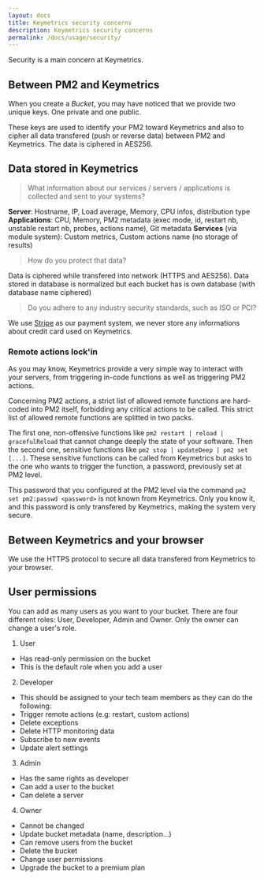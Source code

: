 ```yaml
---
layout: docs
title: Keymetrics security concerns
description: Keymetrics security concerns
permalink: /docs/usage/security/
---
```


Security is a main concern at Keymetrics.

## Between PM2 and Keymetrics

When you create a *Bucket*, you may have noticed that we provide two unique keys. One private and one public.

These keys are used to identify your PM2 toward Keymetrics and also to cipher all data transfered (push or reverse data) between PM2 and Keymetrics. The data is ciphered in AES256.

## Data stored in Keymetrics

> What information about our services / servers / applications is collected and sent to your systems?

**Server**: Hostname, IP, Load average, Memory, CPU infos, distribution type
**Applications**: CPU, Memory, PM2 metadata (exec mode, id, restart nb, unstable restart nb, probes, actions name), Git metadata
**Services** (via module system): Custom metrics, Custom actions name (no storage of results)

> How do you protect that data?

Data is ciphered while transfered into network (HTTPS and AES256). Data stored in database is normalized but each bucket has is own database (with database name ciphered)

> Do you adhere to any industry security standards, such as ISO or PCI?

We use [Stripe](https://stripe.com/) as our payment system, we never store any informations about credit card used on Keymetrics. 

### Remote actions lock'in

As you may know, Keymetrics provide a very simple way to interact with your servers, from triggering in-code functions as well as triggering PM2 actions.

Concerning PM2 actions, a strict list of allowed remote functions are hard-coded into PM2 itself, forbidding any critical actions to be called. This strict list of allowed remote functions are splitted in two packs.

The first one, non-offensive functions like `pm2 restart | reload | gracefulReload` that cannot change deeply the state of your software. Then the second one, sensitive functions like `pm2 stop | updateDeep | pm2 set [...]`. These sensitive functions can be called from Keymetrics but asks to the one who wants to trigger the function, a password, previously set at PM2 level.

This password that you configured at the PM2 level via the command `pm2 set pm2:passwd <password>` is not known from Keymetrics. Only you know it, and this password is only transfered by Keymetrics, making the system very secure.

## Between Keymetrics and your browser

We use the HTTPS protocol to secure all data transfered from Keymetrics to your browser.

## User permissions

You can add as many users as you want to your bucket. There are four different roles: User, Developer, Admin and Owner.
Only the owner can change a user's role.

1. User
  * Has read-only permission on the bucket
  * This is the default role when you add a user

2. Developer
  * This should be assigned to your tech team members as they can do the following:
  * Trigger remote actions (e.g: restart, custom actions)
  * Delete exceptions
  * Delete HTTP monitoring data
  * Subscribe to new events
  * Update alert settings

3. Admin
  * Has the same rights as developer
  * Can add a user to the bucket
  * Can delete a server

4. Owner
  * Cannot be changed
  * Update bucket metadata (name, description...)
  * Can remove users from the bucket
  * Delete the bucket
  * Change user permissions
  * Upgrade the bucket to a premium plan
